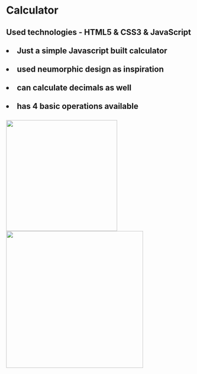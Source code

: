 # Calculator
<h2>Used technologies - HTML5 & CSS3 & JavaScript<br> <br>
<li> Just a simple Javascript built calculator </li><br>
<li>used neumorphic design as inspiration </li><br>
<li>can calculate decimals as well</li> <br>
<li>has 4 basic operations available </li><br>
<img src="https://user-images.githubusercontent.com/68108917/200171808-5bd0f5ba-5a03-44d7-9ae5-ce7bb2025680.png" width=300>
<img src="https://user-images.githubusercontent.com/68108917/200171907-42d12242-88ff-4dd7-b846-156d6ca9dd76.png" width=370>
